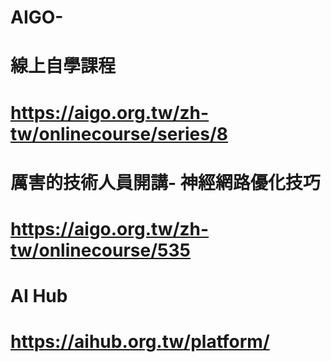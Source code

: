 # AIGO-
# 線上自學課程
# https://aigo.org.tw/zh-tw/onlinecourse/series/8

# 厲害的技術人員開講- 神經網路優化技巧
#  https://aigo.org.tw/zh-tw/onlinecourse/535

#  AI Hub
# https://aihub.org.tw/platform/

